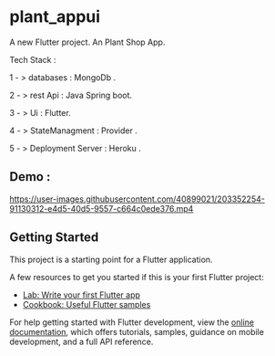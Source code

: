 # plant_appui

A new Flutter project.
An Plant Shop App.

Tech Stack :

 1 - > databases :  MongoDb .  
 
 2 - > rest Api : Java Spring boot.
 
 3 - > Ui : Flutter. 
 
 4 - > StateManagment : Provider .
 
 5 - > Deployment Server : Heroku .
 
 Demo : 
 -----------------------------------------------------------------------------------------------------------------------------------------
 https://user-images.githubusercontent.com/40899021/203352254-91130312-e4d5-40d5-9557-c664c0ede376.mp4


## Getting Started

This project is a starting point for a Flutter application.

A few resources to get you started if this is your first Flutter project:

- [Lab: Write your first Flutter app](https://docs.flutter.dev/get-started/codelab)
- [Cookbook: Useful Flutter samples](https://docs.flutter.dev/cookbook)

For help getting started with Flutter development, view the
[online documentation](https://docs.flutter.dev/), which offers tutorials,
samples, guidance on mobile development, and a full API reference.

